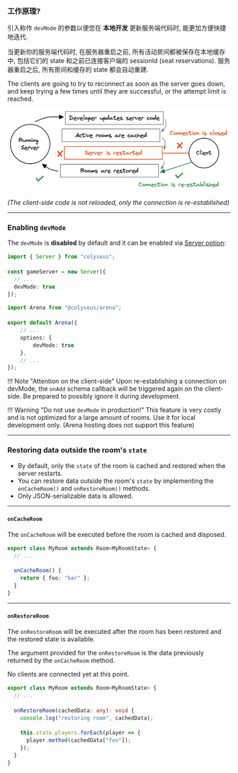 ### 工作原理?

引入称作 `devMode` 的参数以便您在 **本地开发** 更新服务端代码时, 能更加方便快捷地迭代.

当更新你的服务端代码时, 在服务器重启之前, 所有活动房间都被保存在本地缓存中, 包括它们的 state 和之前已连接客户端的 sessionId (seat reservations). 服务器重启之后, 所有房间和缓存的 state 都会自动重建.

The clients are going to try to reconnect as soon as the server goes down, and keep trying a few times until they are successful, or the attempt limit is reached.

![devMode flow](devmode_flow.png)

_(The client-side code is not reloaded, only the connection is re-established)_

---

### Enabling `devMode`

The `devMode` is **disabled** by default and it can be enabled via [Server option](/colyseus/server/api/#optionsdevmode):

```typescript fct_label="Self-hosted"
import { Server } from "colyseus";

const gameServer = new Server({
  // ...
  devMode: true
});
```

```typescript fct_label="arena.config.ts"
import Arena from "@colyseus/arena";

export default Arena({
    // ...
    options: {
        devMode: true
    },
    // ...
});
```

!!! Note "Attention on the client-side"
    Upon re-establishing a connection on devMode, the `onAdd` schema callback will be triggered again on the client-side.
    Be prepared to possibly ignore it during development.

!!! Warning "Do not use `devMode` in production!"
    This feature is very costly and is not optimized for a large amount of rooms. Use it for local development only. (Arena hosting does not support this feature)

---

### Restoring data outside the room's `state`

- By default, only the `state` of the room is cached and restored when the server restarts.
- You can restore data outside the room's `state` by implementing the `onCacheRoom()` and `onRestoreRoom()` methods.
- Only JSON-serializable data is allowed.

---

#### `onCacheRoom`

The `onCacheRoom` will be executed before the room is cached and disposed.

```typescript fct_label="JavaScript"
export class MyRoom extends Room<MyRoomState> {
  // ...

  onCacheRoom() {
    return { foo: "bar" };
  }
}
```

---

#### `onRestoreRoom`

The `onRestoreRoom` will be executed after the room has been restored and the restored state is available.

The argument provided for the `onRestoreRoom` is the data previously returned by the `onCacheRoom` method.

No clients are connected yet at this point.

```typescript fct_label="JavaScript"
export class MyRoom extends Room<MyRoomState> {
  // ...

  onRestoreRoom(cachedData: any): void {
    console.log("restoring room", cachedData);

    this.state.players.forEach(player => {
      player.method(cachedData["foo"]);
    });
  }
}
```